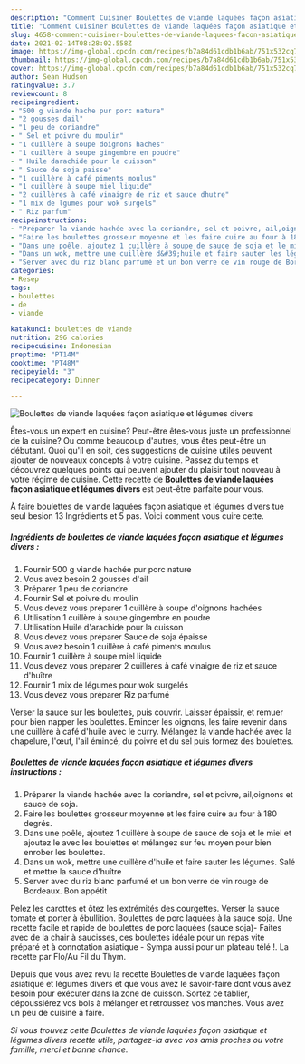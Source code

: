 ```yaml
---
description: "Comment Cuisiner Boulettes de viande laquées façon asiatique et légumes divers"
title: "Comment Cuisiner Boulettes de viande laquées façon asiatique et légumes divers"
slug: 4658-comment-cuisiner-boulettes-de-viande-laquees-facon-asiatique-et-legumes-divers
date: 2021-02-14T08:28:02.558Z
image: https://img-global.cpcdn.com/recipes/b7a84d61cdb1b6ab/751x532cq70/boulettes-de-viande-laquees-facon-asiatique-et-legumes-divers-photo-principale-de-la-recette.jpg
thumbnail: https://img-global.cpcdn.com/recipes/b7a84d61cdb1b6ab/751x532cq70/boulettes-de-viande-laquees-facon-asiatique-et-legumes-divers-photo-principale-de-la-recette.jpg
cover: https://img-global.cpcdn.com/recipes/b7a84d61cdb1b6ab/751x532cq70/boulettes-de-viande-laquees-facon-asiatique-et-legumes-divers-photo-principale-de-la-recette.jpg
author: Sean Hudson
ratingvalue: 3.7
reviewcount: 8
recipeingredient:
- "500 g viande hache pur porc nature"
- "2 gousses dail"
- "1 peu de coriandre"
- " Sel et poivre du moulin"
- "1 cuillère à soupe doignons haches"
- "1 cuillère à soupe gingembre en poudre"
- " Huile darachide pour la cuisson"
- " Sauce de soja paisse"
- "1 cuillère à café piments moulus"
- "1 cuillère à soupe miel liquide"
- "2 cuillères à café vinaigre de riz et sauce dhutre"
- "1 mix de lgumes pour wok surgels"
- " Riz parfum"
recipeinstructions:
- "Préparer la viande hachée avec la coriandre, sel et poivre, ail,oignons et sauce de soja."
- "Faire les boulettes grosseur moyenne et les faire cuire au four à 180 degrés."
- "Dans une poêle, ajoutez 1 cuillère à soupe de sauce de soja et le miel et ajoutez le avec les boulettes et mélangez sur feu moyen pour bien enrober les boulettes."
- "Dans un wok, mettre une cuillère d&#39;huile et faire sauter les légumes. Salé et mettre la sauce d&#39;huître"
- "Server avec du riz blanc parfumé et un bon verre de vin rouge de Bordeaux. Bon appétit"
categories:
- Resep
tags:
- boulettes
- de
- viande

katakunci: boulettes de viande 
nutrition: 296 calories
recipecuisine: Indonesian
preptime: "PT14M"
cooktime: "PT48M"
recipeyield: "3"
recipecategory: Dinner

---
```



![Boulettes de viande laquées façon asiatique et légumes divers](https://img-global.cpcdn.com/recipes/b7a84d61cdb1b6ab/751x532cq70/boulettes-de-viande-laquees-facon-asiatique-et-legumes-divers-photo-principale-de-la-recette.jpg)

Êtes-vous un expert en cuisine? Peut-être êtes-vous juste un professionnel de la cuisine? Ou comme beaucoup d'autres, vous êtes peut-être un débutant. Quoi qu'il en soit, des suggestions de cuisine utiles peuvent ajouter de nouveaux concepts à votre cuisine. Passez du temps et découvrez quelques points qui peuvent ajouter du plaisir tout nouveau à votre régime de cuisine. Cette recette de <strong> Boulettes de viande laquées façon asiatique et légumes divers </strong> est peut-être parfaite pour vous.

<!--inarticleads1-->

À faire boulettes de viande laquées façon asiatique et légumes divers tue seul besion 13 Ingrédients et 5 pas. Voici comment vous cuire cette.

##### Ingrédients de boulettes de viande laquées façon asiatique et légumes divers :

1. Fournir 500 g viande hachée pur porc nature
1. Vous avez besoin 2 gousses d&#39;ail
1. Préparer 1 peu de coriandre
1. Fournir  Sel et poivre du moulin
1. Vous devez vous préparer 1 cuillère à soupe d&#39;oignons hachées
1. Utilisation 1 cuillère à soupe gingembre en poudre
1. Utilisation  Huile d&#39;arachide pour la cuisson
1. Vous devez vous préparer  Sauce de soja épaisse
1. Vous avez besoin 1 cuillère à café piments moulus
1. Fournir 1 cuillère à soupe miel liquide
1. Vous devez vous préparer 2 cuillères à café vinaigre de riz et sauce d&#39;huître
1. Fournir 1 mix de légumes pour wok surgelés
1. Vous devez vous préparer  Riz parfumé


Verser la sauce sur les boulettes, puis couvrir. Laisser épaissir, et remuer pour bien napper les boulettes. Emincer les oignons, les faire revenir dans une cuillère à café d&#39;huile avec le curry. Mélangez la viande hachée avec la chapelure, l&#39;œuf, l&#39;ail émincé, du poivre et du sel puis formez des boulettes. 

<!--inarticleads2-->

##### Boulettes de viande laquées façon asiatique et légumes divers instructions :

1. Préparer la viande hachée avec la coriandre, sel et poivre, ail,oignons et sauce de soja.
1. Faire les boulettes grosseur moyenne et les faire cuire au four à 180 degrés.
1. Dans une poêle, ajoutez 1 cuillère à soupe de sauce de soja et le miel et ajoutez le avec les boulettes et mélangez sur feu moyen pour bien enrober les boulettes.
1. Dans un wok, mettre une cuillère d&#39;huile et faire sauter les légumes. Salé et mettre la sauce d&#39;huître
1. Server avec du riz blanc parfumé et un bon verre de vin rouge de Bordeaux. Bon appétit


Pelez les carottes et ôtez les extrémités des courgettes. Verser la sauce tomate et porter à ébullition. Boulettes de porc laquées à la sauce soja. Une recette facile et rapide de boulettes de porc laquées (sauce soja)- Faites avec de la chair à saucisses, ces boulettes idéale pour un repas vite préparé et à connotation asiatique - Sympa aussi pour un plateau télé !. La recette par Flo/Au Fil du Thym. 

<!--inarticleads1-->

<p>
Depuis que vous avez revu la recette Boulettes de viande laquées façon asiatique et légumes divers et que vous avez le savoir-faire dont vous avez besoin pour exécuter dans la zone de cuisson. Sortez ce tablier, dépoussiérez vos bols à mélanger et retroussez vos manches. Vous avez un peu de cuisine à faire.
</p>

<p>
<i>Si vous trouvez cette Boulettes de viande laquées façon asiatique et légumes divers recette utile, partagez-la avec vos amis proches ou votre famille, merci et bonne chance.</i>
</p>

